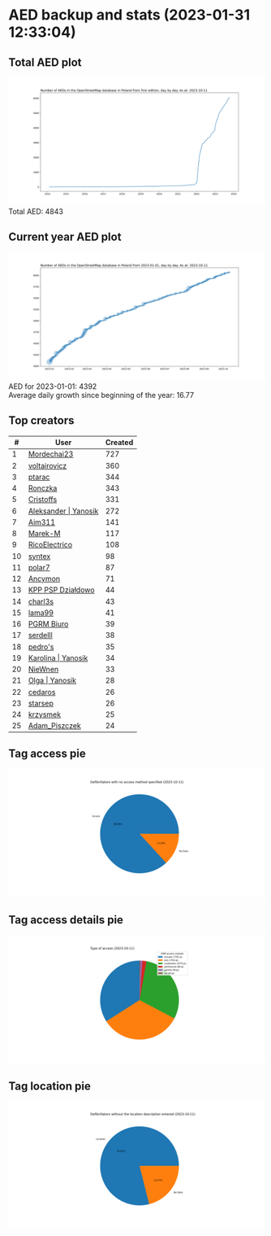 # AED backup and stats (2023-01-31 12:33:04)


## Total AED plot
![](report_data/total_aed.svg)
Total AED: 4843

## Current year AED plot
![](report_data/current_year_aed.svg)\
AED for 2023-01-01: 4392\
Average daily growth since beginning of the year: 16.77

## Top creators
| # | User | Created |
| ------------- | ------------- | ------------- |
| 1 | [Mordechai23](<https://www.openstreetmap.org/user/Mordechai23>) | 727 |
| 2 | [voltairovicz](<https://www.openstreetmap.org/user/voltairovicz>) | 360 |
| 3 | [ptarac](<https://www.openstreetmap.org/user/ptarac>) | 344 |
| 4 | [Ronczka](<https://www.openstreetmap.org/user/Ronczka>) | 343 |
| 5 | [Cristoffs](<https://www.openstreetmap.org/user/Cristoffs>) | 331 |
| 6 | [Aleksander &#124; Yanosik](<https://www.openstreetmap.org/user/Aleksander &#124; Yanosik>) | 272 |
| 7 | [Aim311](<https://www.openstreetmap.org/user/Aim311>) | 141 |
| 8 | [Marek-M](<https://www.openstreetmap.org/user/Marek-M>) | 117 |
| 9 | [RicoElectrico](<https://www.openstreetmap.org/user/RicoElectrico>) | 108 |
| 10 | [syntex](<https://www.openstreetmap.org/user/syntex>) | 98 |
| 11 | [polar7](<https://www.openstreetmap.org/user/polar7>) | 87 |
| 12 | [Ancymon](<https://www.openstreetmap.org/user/Ancymon>) | 71 |
| 13 | [KPP PSP Działdowo](<https://www.openstreetmap.org/user/KPP PSP Działdowo>) | 44 |
| 14 | [charl3s](<https://www.openstreetmap.org/user/charl3s>) | 43 |
| 15 | [lama99](<https://www.openstreetmap.org/user/lama99>) | 41 |
| 16 | [PGRM Biuro](<https://www.openstreetmap.org/user/PGRM Biuro>) | 39 |
| 17 | [serdelll](<https://www.openstreetmap.org/user/serdelll>) | 38 |
| 18 | [pedro's](<https://www.openstreetmap.org/user/pedro's>) | 35 |
| 19 | [Karolina &#124; Yanosik](<https://www.openstreetmap.org/user/Karolina &#124; Yanosik>) | 34 |
| 20 | [NieWnen](<https://www.openstreetmap.org/user/NieWnen>) | 33 |
| 21 | [Olga &#124; Yanosik](<https://www.openstreetmap.org/user/Olga &#124; Yanosik>) | 28 |
| 22 | [cedaros](<https://www.openstreetmap.org/user/cedaros>) | 26 |
| 23 | [starsep](<https://www.openstreetmap.org/user/starsep>) | 26 |
| 24 | [krzysmek](<https://www.openstreetmap.org/user/krzysmek>) | 25 |
| 25 | [Adam_Piszczek](<https://www.openstreetmap.org/user/Adam_Piszczek>) | 24 |

## Tag access pie
![](report_data/tag_access.svg)

## Tag access details pie
![](report_data/tag_access_details.svg)

## Tag location pie
![](report_data/tag_location.svg)
